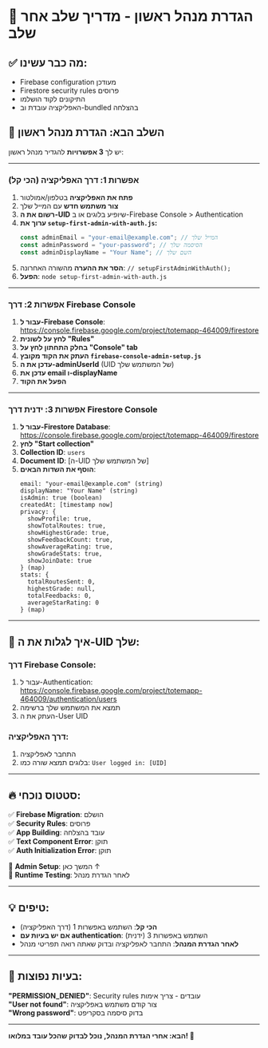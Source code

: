 # 🚀 הגדרת מנהל ראשון - מדריך שלב אחר שלב

## ✅ **מה כבר עשינו:**

- Firebase configuration מעודכן
- Firestore security rules פרוסים
- התיקונים לקוד הושלמו
- האפליקציה עובדת וב-bundled בהצלחה

## 🎯 **השלב הבא: הגדרת מנהל ראשון**

יש לך **3 אפשרויות** להגדיר מנהל ראשון:

---

### **אפשרות 1: דרך האפליקציה (הכי קל)**

1. **פתח את האפליקציה** בטלפון/אמולטור
2. **צור משתמש חדש** עם המייל שלך
3. **רשום את ה-UID** שיופיע בלוגים או ב-Firebase Console > Authentication
4. **ערוך את `setup-first-admin-with-auth.js`:**
   ```javascript
   const adminEmail = "your-email@example.com"; // המייל שלך
   const adminPassword = "your-password"; // הסיסמה שלך
   const adminDisplayName = "Your Name"; // השם שלך
   ```
5. **הסר את ההערה** מהשורה האחרונה: `// setupFirstAdminWithAuth();`
6. **הפעל**: `node setup-first-admin-with-auth.js`

---

### **אפשרות 2: דרך Firebase Console**

1. **עבור ל-Firebase Console**: https://console.firebase.google.com/project/totemapp-464009/firestore
2. **לחץ על לשונית "Rules"**
3. **בחלק התחתון לחץ על "Console" tab**
4. **העתק את הקוד מקובץ `firebase-console-admin-setup.js`**
5. **עדכן את ה-adminUserId** (UID של המשתמש שלך)
6. **עדכן את email ו-displayName**
7. **הפעל את הקוד**

---

### **אפשרות 3: ידנית דרך Firestore Console**

1. **עבור ל-Firestore Database**: https://console.firebase.google.com/project/totemapp-464009/firestore
2. **לחץ "Start collection"**
3. **Collection ID**: `users`
4. **Document ID**: [ה-UID של המשתמש שלך]
5. **הוסף את השדות הבאים**:
   ```
   email: "your-email@example.com" (string)
   displayName: "Your Name" (string)
   isAdmin: true (boolean)
   createdAt: [timestamp now]
   privacy: {
     showProfile: true,
     showTotalRoutes: true,
     showHighestGrade: true,
     showFeedbackCount: true,
     showAverageRating: true,
     showGradeStats: true,
     showJoinDate: true
   } (map)
   stats: {
     totalRoutesSent: 0,
     highestGrade: null,
     totalFeedbacks: 0,
     averageStarRating: 0
   } (map)
   ```

---

## 📍 **איך לגלות את ה-UID שלך:**

### דרך Firebase Console:

1. עבור ל-Authentication: https://console.firebase.google.com/project/totemapp-464009/authentication/users
2. תמצא את המשתמש שלך ברשימה
3. העתק את ה-User UID

### דרך האפליקציה:

1. התחבר לאפליקציה
2. בלוגים תמצא שורה כמו: `User logged in: [UID]`

---

## 🔥 **סטטוס נוכחי:**

✅ **Firebase Migration**: הושלם  
✅ **Security Rules**: פרוסים  
✅ **App Building**: עובד בהצלחה  
✅ **Text Component Error**: תוקן  
✅ **Auth Initialization Error**: תוקן

🔲 **Admin Setup**: המשך כאן ↑  
🔲 **Runtime Testing**: לאחר הגדרת מנהל

---

## 💡 **טיפים:**

- **הכי קל**: השתמש באפשרות 1 (דרך האפליקציה)
- **אם יש בעיות עם authentication**: השתמש באפשרות 3 (ידנית)
- **לאחר הגדרת המנהל**: התחבר לאפליקציה ובדוק שאתה רואה תפריטי מנהל

---

## 🚨 **בעיות נפוצות:**

**"PERMISSION_DENIED"**: Security rules עובדים - צריך אימות  
**"User not found"**: צור קודם משתמש באפליקציה  
**"Wrong password"**: בדוק סיסמה בסקריפט

---

**הבא: אחרי הגדרת המנהל, נוכל לבדוק שהכל עובד במלואו! 🎉**
